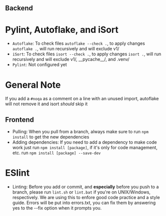 ## Backend
# Pylint, Autoflake, and iSort
- `Autoflake`: To check files `autoflake --check .`, to apply changes `autoflake .`, will run recursively and will exclude v1/
- `iSort`: To check files `isort --check .`, to apply changes `isort .`, will run recursively and will exclude v1/, \_\_pycache\_\_/, and .venv/
- `Pylint`: Not configured yet
# General Note
If you add a `#noqa` as a comment on a line with an unused import, autoflake will not remove it and isort *should* skip it

## Frontend
- Pulling: When you pull from a branch, always make sure to run `npm install` to get the new dependencies
- Adding dependencies: If you need to add a dependency to make code work just run `npm install [package]`, if it's only for code management, etc. run `npm install [package] --save-dev`
# ESlint
- Linting: Before you add or commit, and **especially** before you push to a branch, please run `lint.sh` or `lint.bat` if you're on UNIX/Windows, respectively. We are using this to enfore good code practice and a style guide. Errors will be put into errors.txt, you can fix them by answering yes to the --fix option when it prompts you.